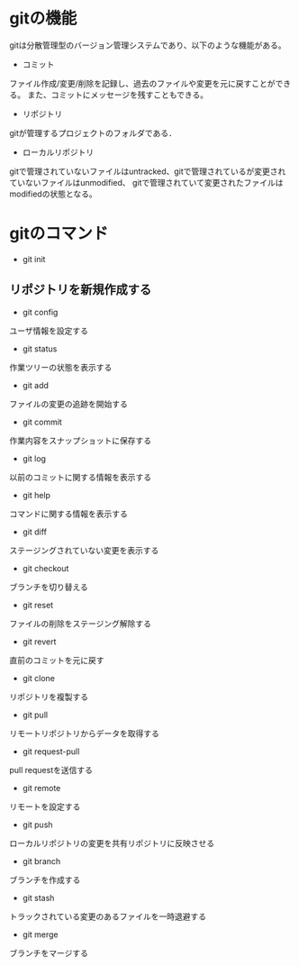 # gitの機能

gitは分散管理型のバージョン管理システムであり、以下のような機能がある。


- コミット

ファイル作成/変更/削除を記録し、過去のファイルや変更を元に戻すことができる。
また、コミットにメッセージを残すこともできる。

- リポジトリ

gitが管理するプロジェクトのフォルダである．

- ローカルリポジトリ

gitで管理されていないファイルはuntracked、gitで管理されているが変更されていないファイルはunmodified、
gitで管理されていて変更されたファイルはmodifiedの状態となる。




# gitのコマンド

- git init

リポジトリを新規作成する
---------------------------------------
- git config

ユーザ情報を設定する

- git status

作業ツリーの状態を表示する

- git add

ファイルの変更の追跡を開始する

- git commit

作業内容をスナップショットに保存する

- git log

以前のコミットに関する情報を表示する

- git help

コマンドに関する情報を表示する

- git diff

ステージングされていない変更を表示する

- git checkout

ブランチを切り替える

- git reset

ファイルの削除をステージング解除する

- git revert

直前のコミットを元に戻す

- git clone

リポジトリを複製する

- git pull

リモートリポジトリからデータを取得する

- git request-pull

pull requestを送信する

- git remote

リモートを設定する

- git push

ローカルリポジトリの変更を共有リポジトリに反映させる

- git branch

ブランチを作成する

- git stash

トラックされている変更のあるファイルを一時退避する

- git merge

ブランチをマージする
